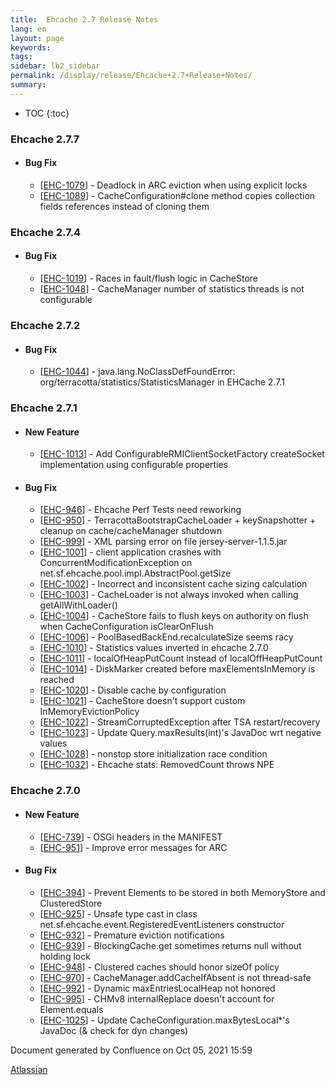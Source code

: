 ```yaml
---
title:  Ehcache 2.7 Release Notes  
lang: en
layout: page
keywords:
tags:
sidebar: lb2_sidebar
permalink: /display/release/Ehcache+2.7+Release+Notes/
summary:
---
```


* TOC
{:toc}



### Ehcache 2.7.7

*   #### Bug Fix
    
    *   \[[EHC-1079](https://jira.terracotta.org/browse/EHC-1079)\] - Deadlock in ARC eviction when using explicit locks
    *   \[[EHC-1089](https://jira.terracotta.org/browse/EHC-1089)\] - CacheConfiguration#clone method copies collection fields references instead of cloning them

### Ehcache 2.7.4

*   #### Bug Fix
    
    *   \[[EHC-1019](https://jira.terracotta.org/browse/EHC-1019)\] - Races in fault/flush logic in CacheStore
    *   \[[EHC-1048](https://jira.terracotta.org/browse/EHC-1048)\] - CacheManager number of statistics threads is not configurable

### Ehcache 2.7.2

*   #### Bug Fix
    
    *   \[[EHC-1044](https://jira.terracotta.org/browse/EHC-1044)\] - java.lang.NoClassDefFoundError: org/terracotta/statistics/StatisticsManager in EHCache 2.7.1

### Ehcache 2.7.1

*   #### New Feature
    
    *   \[[EHC-1013](https://jira.terracotta.org/browse/EHC-1013)\] - Add ConfigurableRMIClientSocketFactory createSocket implementation using configurable properties
*   #### Bug Fix
    
    *   \[[EHC-946](https://jira.terracotta.org/browse/EHC-946)\] - Ehcache Perf Tests need reworking
    *   \[[EHC-950](https://jira.terracotta.org/browse/EHC-950)\] - TerracottaBootstrapCacheLoader + keySnapshotter + cleanup on cache/cacheManager shutdown
    *   \[[EHC-999](https://jira.terracotta.org/browse/EHC-999)\] - XML parsing error on file jersey-server-1.1.5.jar
    *   \[[EHC-1001](https://jira.terracotta.org/browse/EHC-1001)\] - client application crashes with ConcurrentModificationException on net.sf.ehcache.pool.impl.AbstractPool.getSize
    *   \[[EHC-1002](https://jira.terracotta.org/browse/EHC-1002)\] - Incorrect and inconsistent cache sizing calculation
    *   \[[EHC-1003](https://jira.terracotta.org/browse/EHC-1003)\] - CacheLoader is not always invoked when calling getAllWithLoader()
    *   \[[EHC-1004](https://jira.terracotta.org/browse/EHC-1004)\] - CacheStore fails to flush keys on authority on flush when CacheConfiguration isClearOnFlush
    *   \[[EHC-1006](https://jira.terracotta.org/browse/EHC-1006)\] - PoolBasedBackEnd.recalculateSize seems racy
    *   \[[EHC-1010](https://jira.terracotta.org/browse/EHC-1010)\] - Statistics values inverted in ehcache 2.7.0
    *   \[[EHC-1011](https://jira.terracotta.org/browse/EHC-1011)\] - localOfHeapPutCount instead of localOffHeapPutCount
    *   \[[EHC-1014](https://jira.terracotta.org/browse/EHC-1014)\] - DiskMarker created before maxElementsInMemory is reached
    *   \[[EHC-1020](https://jira.terracotta.org/browse/EHC-1020)\] - Disable cache by configuration
    *   \[[EHC-1021](https://jira.terracotta.org/browse/EHC-1021)\] - CacheStore doesn't support custom InMemoryEvictionPolicy
    *   \[[EHC-1022](https://jira.terracotta.org/browse/EHC-1022)\] - StreamCorruptedException after TSA restart/recovery
    *   \[[EHC-1023](https://jira.terracotta.org/browse/EHC-1023)\] - Update Query.maxResults(int)'s JavaDoc wrt negative values
    *   \[[EHC-1028](https://jira.terracotta.org/browse/EHC-1028)\] - nonstop store initialization race condition
    *   \[[EHC-1032](https://jira.terracotta.org/browse/EHC-1032)\] - Ehcache stats: RemovedCount throws NPE

### Ehcache 2.7.0

*   #### New Feature
    
    *   \[[EHC-739](https://jira.terracotta.org/browse/EHC-739)\] - OSGi headers in the MANIFEST
    *   \[[EHC-951](https://jira.terracotta.org/browse/EHC-951)\] - Improve error messages for ARC
*   #### Bug Fix
    
    *   \[[EHC-394](https://jira.terracotta.org/browse/EHC-394)\] - Prevent Elements to be stored in both MemoryStore and ClusteredStore
    *   \[[EHC-925](https://jira.terracotta.org/browse/EHC-925)\] - Unsafe type cast in class net.sf.ehcache.event.RegisteredEventListeners constructor
    *   \[[EHC-932](https://jira.terracotta.org/browse/EHC-932)\] - Premature eviction notifications
    *   \[[EHC-939](https://jira.terracotta.org/browse/EHC-939)\] - BlockingCache.get sometimes returns null without holding lock
    *   \[[EHC-948](https://jira.terracotta.org/browse/EHC-948)\] - Clustered caches should honor sizeOf policy
    *   \[[EHC-970](https://jira.terracotta.org/browse/EHC-970)\] - CacheManager.addCacheIfAbsent is not thread-safe
    *   \[[EHC-992](https://jira.terracotta.org/browse/EHC-992)\] - Dynamic maxEntriesLocalHeap not honored
    *   \[[EHC-995](https://jira.terracotta.org/browse/EHC-995)\] - CHMv8 internalReplace doesn't account for Element.equals
    *   \[[EHC-1025](https://jira.terracotta.org/browse/EHC-1025)\] - Update CacheConfiguration.maxBytesLocal\*'s JavaDoc (& check for dyn changes)

  

Document generated by Confluence on Oct 05, 2021 15:59

[Atlassian](http://www.atlassian.com/)
